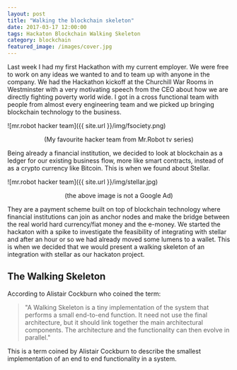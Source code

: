 ```yaml
---
layout: post
title: "Walking the blockchain skeleton"
date: 2017-03-17 12:00:00
tags: Hackaton Blockchain Walking Skeleton
category: blockchain
featured_image: /images/cover.jpg
---
```


Last week I had my first Hackathon with my current employer. We were free to work on any ideas we wanted to and to team up with anyone in the company. We had the Hackathon kickoff at the Churchill War Rooms in Westminster with a very motivating speech from the CEO about how we are directly fighting poverty world wide. I got in a cross functional team with people from almost every engineering team and we picked up bringing blockchain technology to the business.

![mr.robot hacker team]({{ site.url }}/img/fsociety.png)
<center>(My favourite hacker team from Mr.Robot tv series)</center>

Being already a financial institution, we decided to look at blockchain as a ledger for our existing business flow, more like smart contracts, instead of as a crypto currency like Bitcoin. This is when we found about Stellar.

![mr.robot hacker team]({{ site.url }}/img/stellar.jpg)
<center>(the above image is not a Google Ad)</center>

They are a payment scheme built on top of blockchain technology where financial institutions can join as anchor nodes and make the bridge between the real world hard currency/fiat money and the e-money. We started the hackaton with a spike to investigate the feasibility of integrating with stellar and after an hour or so we had already moved some lumens to a wallet. This is when we decided that we would present a walking skeleton of an integration with stellar as our hackaton project.

## The Walking Skeleton

According to Alistair Cockburn who coined the term:

> "A Walking Skeleton is a tiny implementation of the system that performs a small end-to-end function. It need not use the final architecture, but it should link together the main architectural components. The architecture and the functionality can then evolve in parallel."

This is a term coined by Alistair Cockburn to describe the smallest implementation of an end to end functionality in a system.